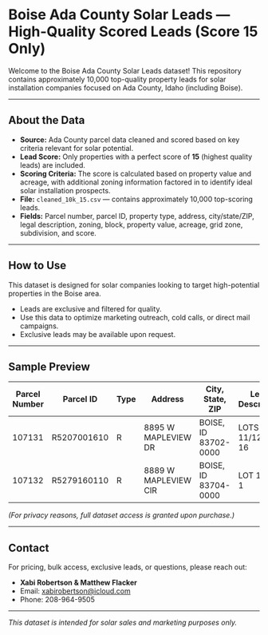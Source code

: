# Boise Ada County Solar Leads — High-Quality Scored Leads (Score 15 Only)

Welcome to the Boise Ada County Solar Leads dataset! This repository contains approximately 10,000 top-quality property leads for solar installation companies focused on Ada County, Idaho (including Boise).

---

## About the Data

- **Source:** Ada County parcel data cleaned and scored based on key criteria relevant for solar potential.
- **Lead Score:** Only properties with a perfect score of **15** (highest quality leads) are included.
- **Scoring Criteria:** The score is calculated based on property value and acreage, with additional zoning information factored in to identify ideal solar installation prospects.
- **File:** `cleaned_10k_15.csv` — contains approximately 10,000 top-scoring leads.
- **Fields:** Parcel number, parcel ID, property type, address, city/state/ZIP, legal description, zoning, block, property value, acreage, grid zone, subdivision, and score.

---

## How to Use

This dataset is designed for solar companies looking to target high-potential properties in the Boise area.

- Leads are exclusive and filtered for quality.
- Use this data to optimize marketing outreach, cold calls, or direct mail campaigns.
- Exclusive leads may be available upon request.

---

## Sample Preview

| Parcel Number | Parcel ID   | Type | Address                | City, State, ZIP          | Legal Description      | Zoning    | Block | Property Value | Acreage | Grid Zone | Subdivision                  | Score |
|---------------|-------------|------|------------------------|---------------------------|------------------------|-----------|-------|----------------|---------|-----------|------------------------------|-------|
| 107131        | R5207001610 | R    | 8895 W MAPLEVIEW DR    | BOISE, ID 83702-0000      | LOTS 11/12 BLK 16      | R-1C/HD-O | 01-06 | $1,191,000     | 0.14    | 3N2E3     | LEMPS ADD                    | 15    |
| 107132        | R5279160110 | R    | 8889 W MAPLEVIEW CIR   | BOISE, ID 83704-0000      | LOT 11 BLK 1           | R-1C      | 01-04 | $310,100       | 0.12    | 3N1E2     | LITTLE LANE ESTATES SUB NO 02| 15    |

*(For privacy reasons, full dataset access is granted upon purchase.)*

---

## Contact

For pricing, bulk access, exclusive leads, or questions, please reach out:

- **Xabi Robertson & Matthew Flacker**  
- Email: xabirobertson@icloud.com  
- Phone: 208-964-9505

---

*This dataset is intended for solar sales and marketing purposes only.*
